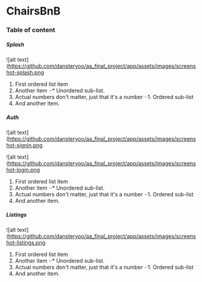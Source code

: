 # ChairsBnB

### Table of content

##### Splash

![alt text](https://github.com/dansteryoo/aa_final_project/app/assets/images/screenshot-splash.png

1. First ordered list item
2. Another item
⋅⋅* Unordered sub-list. 
1. Actual numbers don't matter, just that it's a number
⋅⋅1. Ordered sub-list
4. And another item.

##### Auth

![alt text](https://github.com/dansteryoo/aa_final_project/app/assets/images/screenshot-signin.png

![alt text](https://github.com/dansteryoo/aa_final_project/app/assets/images/screenshot-login.png

1. First ordered list item
2. Another item
⋅⋅* Unordered sub-list. 
1. Actual numbers don't matter, just that it's a number
⋅⋅1. Ordered sub-list
4. And another item.


##### Listings

![alt text](https://github.com/dansteryoo/aa_final_project/app/assets/images/screenshot-listings.png

1. First ordered list item
2. Another item
⋅⋅* Unordered sub-list. 
1. Actual numbers don't matter, just that it's a number
⋅⋅1. Ordered sub-list
4. And another item.
